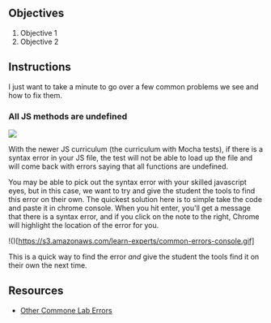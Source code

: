 ## Objectives

1. Objective 1
2. Objective 2

## Instructions

I just want to take a minute to go over a few common problems we see and how to fix them. 

### All JS methods are undefined

![](https://s3.amazonaws.com/learn-experts/common-errors-function-is-not-defined.png)

With the newer JS curriculum (the curriculum with Mocha tests), if there is a syntax error in your JS file, the test will not be able to load up the file and will come back with errors saying that all functions are undefined. 

You may be able to pick out the syntax error with your skilled javascript eyes, but in this case, we want to try and give the student the tools to find this error on their own. The quickest solution here is to simple take the code and paste it in chrome console. When you hit enter, you'll get a message that there is a syntax error, and if you click on the note to the right, Chrome will highlight the location of the error for you.

!()[https://s3.amazonaws.com/learn-experts/common-errors-console.gif]

This is a quick way to find the error _and_ give the student the tools find it on their own the next time.

## Resources

* [Other Commone Lab Errors](https://github.com/flatiron-labs/learn-support/blob/master/common-lab-errors.md)
